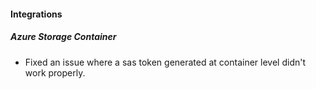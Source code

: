 
#### Integrations

##### Azure Storage Container

- Fixed an issue where a sas token generated at container level didn't work properly.
